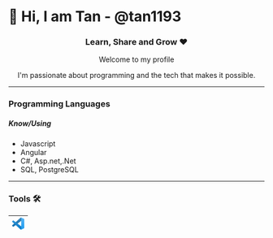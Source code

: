 # 👋 Hi, I am Tan - @tan1193

<div align="center">
  <h3>Learn, Share and Grow ❤️ </h3>
  <p>Welcome to my profile</p>
  <p>I'm passionate about programming and the tech that makes it possible.</p>

</div>

---

### Programming Languages 

##### Know/Using

- Javascript
- Angular
- C#, Asp.net,.Net
- SQL, PostgreSQL

<!-- ##### Learning

- Nodejs
- Mongodb -->
---
### Tools 🛠️

| [<img src="https://raw.githubusercontent.com/tan1193/tan1193/master/img/vscode.png" alt="vscode logo" width="24">](https://code.visualstudio.com/) 
|---
